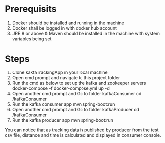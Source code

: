 Prerequisits
==============

1. Docker should be installed and running in the machine
2. Docker shall be logged in with docker hub account
2. JRE 8 or above & Maven should be installed in the machine with system variables being set


Steps
=================
1. Clone kakfaTrackingApp in your local machine
2. Open cmd prompt and navigate to this project folder
3. Run the cmd as below to set up the kafka and zookeeper servers 
   docker-compose -f docker-compose.yml up -d
4. Open another cmd prompt and Go to folder kafkaConsumer 
   cd /kafkaConsumer
5. Run the kafka consumer app 
   mvn spring-boot:run
6. Open another cmd prompt and Go to folder kafkaProducer
   cd /kafkaConsumer
7. Run the kafka producer app 
   mvn spring-boot:run


You can notice that as tracking data is published by producer from the test csv file, distance and time is calculated and displayed in consumer console.


